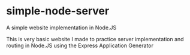 # simple-node-server
A simple website implementation in Node.JS

This is very basic website I made to practice server implementation and routing in Node.JS using the Express Application Generator
